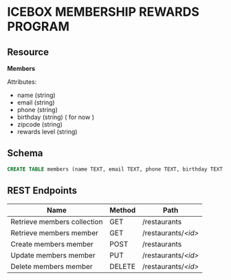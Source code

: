 # ICEBOX MEMBERSHIP REWARDS PROGRAM

## Resource

**Members**

Attributes:

* name (string)
* email (string)
* phone (string)
* birthday (string) ( for now )
* zipcode (string)
* rewards level (string)

## Schema

```sql
CREATE TABLE members (name TEXT, email TEXT, phone TEXT, birthday TEXT, zipcode TEXT, level TEXT );
```

## REST Endpoints

Name                           | Method | Path
-------------------------------|--------|------------------
Retrieve members collection    | GET    | /restaurants
Retrieve members member        | GET    | /restaurants/*\<id\>*
Create members member          | POST   | /restaurants
Update members member          | PUT    | /restaurants/*\<id\>*
Delete members member          | DELETE | /restaurants/*\<id\>*
